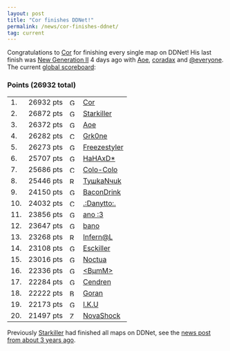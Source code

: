 ```yaml
---
layout: post
title: "Cor finishes DDNet!"
permalink: /news/cor-finishes-ddnet/
tag: current
---
```


Congratulations to [Cor](/players/Cor/) for finishing every single map on DDNet! His last finish was [New Generation II](https://ddnet.tw/maps/New-32-Generation-32-II/) 4 days ago with [Aoe](/players/Aoe/), [coradax](/players/coradax/) and [@everyone](/players/-64-everyone/). The current [global scoreboard](/ranks/):

<h3>Points (26932 total)</h3>
<table class="tight">
<tbody><tr>
  <td class="rankglobal">1.</td><td class="points">26932 pts</td><td class="flag"><img src="/countryflags/GER.png" alt="GER" height="15"></td><td><a href="/players/Cor/">Cor</a></td></tr><tr>
  <td class="rankglobal">2.</td><td class="points">26872 pts</td><td class="flag"><img src="/countryflags/GER.png" alt="GER" height="15"></td><td><a href="/players/Starkiller/">Starkiller</a></td></tr><tr>
  <td class="rankglobal">3.</td><td class="points">26372 pts</td><td class="flag"><img src="/countryflags/GER.png" alt="GER" height="15"></td><td><a href="/players/Aoe/">Aoe</a></td></tr><tr>
  <td class="rankglobal">4.</td><td class="points">26282 pts</td><td class="flag"><img src="/countryflags/CHL.png" alt="CHL" height="15"></td><td><a href="/players/Grk0ne/">Grk0ne</a></td></tr><tr>
  <td class="rankglobal">5.</td><td class="points">26273 pts</td><td class="flag"><img src="/countryflags/GER.png" alt="GER" height="15"></td><td><a href="/players/Freezestyler/">Freezestyler</a></td></tr><tr>
  <td class="rankglobal">6.</td><td class="points">25707 pts</td><td class="flag"><img src="/countryflags/GER.png" alt="GER" height="15"></td><td><a href="/players/HaHAxD-42-/">HaHAxD*</a></td></tr><tr>
  <td class="rankglobal">7.</td><td class="points">25686 pts</td><td class="flag"><img src="/countryflags/CHL.png" alt="CHL" height="15"></td><td><a href="/players/Colo-45-Colo/">Colo-Colo</a></td></tr><tr>
  <td class="rankglobal">8.</td><td class="points">25446 pts</td><td class="flag"><img src="/countryflags/RUS.png" alt="RUS" height="15"></td><td><a href="/players/Ty-1096-kaN-1095-uk/">TyшkaNчuk</a></td></tr><tr>
  <td class="rankglobal">9.</td><td class="points">24150 pts</td><td class="flag"><img src="/countryflags/GER.png" alt="GER" height="15"></td><td><a href="/players/BaconDrink/">BaconDrink</a></td></tr><tr>
  <td class="rankglobal">10.</td><td class="points">24032 pts</td><td class="flag"><img src="/countryflags/CHL.png" alt="CHL" height="15"></td><td><a href="/players/-46--58-Danytto-58--46-/">.:Danytto:.</a></td></tr><tr>
  <td class="rankglobal">11.</td><td class="points">23856 pts</td><td class="flag"><img src="/countryflags/GER.png" alt="GER" height="15"></td><td><a href="/players/ano-32--58-3/">ano :3</a></td></tr><tr>
  <td class="rankglobal">12.</td><td class="points">23647 pts</td><td class="flag"><img src="/countryflags/GER.png" alt="GER" height="15"></td><td><a href="/players/bano/">bano</a></td></tr><tr>
  <td class="rankglobal">13.</td><td class="points">23268 pts</td><td class="flag"><img src="/countryflags/RUS.png" alt="RUS" height="15"></td><td><a href="/players/Infern-64-L/">Infern@L</a></td></tr><tr>
  <td class="rankglobal">14.</td><td class="points">23108 pts</td><td class="flag"><img src="/countryflags/GER.png" alt="GER" height="15"></td><td><a href="/players/Esckiller/">Esckiller</a></td></tr><tr>
  <td class="rankglobal">15.</td><td class="points">23016 pts</td><td class="flag"><img src="/countryflags/GER.png" alt="GER" height="15"></td><td><a href="/players/Noctua/">Noctua</a></td></tr><tr>
  <td class="rankglobal">16.</td><td class="points">22336 pts</td><td class="flag"><img src="/countryflags/GER.png" alt="GER" height="15"></td><td><a href="/players/-60-B-181-mM-62-/">&lt;BµmM&gt;</a></td></tr><tr>
  <td class="rankglobal">17.</td><td class="points">22284 pts</td><td class="flag"><img src="/countryflags/GER.png" alt="GER" height="15"></td><td><a href="/players/Cendren/">Cendren</a></td></tr><tr>
  <td class="rankglobal">18.</td><td class="points">22222 pts</td><td class="flag"><img src="/countryflags/BRA.png" alt="BRA" height="15"></td><td><a href="/players/Goran/">Goran</a></td></tr><tr>
  <td class="rankglobal">19.</td><td class="points">22173 pts</td><td class="flag"><img src="/countryflags/GER.png" alt="GER" height="15"></td><td><a href="/players/I-46-K-46-U/">I.K.U</a></td></tr><tr>
  <td class="rankglobal">20.</td><td class="points">21497 pts</td><td class="flag"><img src="/countryflags/ZAF.png" alt="ZAF" height="15"></td><td><a href="/players/NovaShock/">NovaShock</a></td></tr>
  </tbody></table>

Previously [Starkiller](/players/Starkiller/) had finished all maps on DDNet, see the [news post from about 3 years ago](http://127.0.0.1:4001/news/starkiller-finishes-ddnet/).

